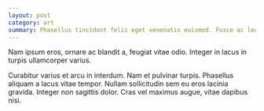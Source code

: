 ```yaml
---
layout: post
category: art
summary: Phasellus tincidunt felis eget venenatis euismod. Fusce ac lectus aliquam, tristique nulla quis, convallis sapien.
---
```


Nam ipsum eros, ornare ac blandit a, feugiat vitae odio. Integer in lacus in turpis ullamcorper varius.

Curabitur varius et arcu in interdum. Nam et pulvinar turpis. Phasellus aliquam a lacus vitae tempor. Nullam sollicitudin sem eu eros lacinia gravida. Integer non sagittis dolor. Cras vel maximus augue, vitae dapibus nisi.
